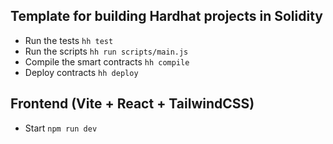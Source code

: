 ## Template for building Hardhat projects in Solidity
- Run the tests
`hh test`
- Run the scripts
`hh run scripts/main.js`
- Compile the smart contracts
`hh compile`
- Deploy contracts
`hh deploy`

##  Frontend (Vite + React + TailwindCSS)
- Start
`npm run dev`
